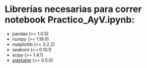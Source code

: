 # **Librerías necesarias para correr notebook Practico_AyV.ipynb:**
* pandas (>= 1.0.5)
* numpy (>= 1.19.0)
* matplotlib (>= 3.2.2)
* seaborn (>= 0.10.1)
* scipy (>= 1.4.1)
* [sidetable](https://github.com/chris1610/sidetable) (>= 0.5.0)
